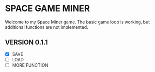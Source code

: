 # SPACE GAME MINER

Welcome to my Space Miner game. The basic game loop is working, but additional functions are not implemented.

## VERSION 0.1.1
- [x] SAVE
- [ ] LOAD
- [ ] MORE FUNCTION